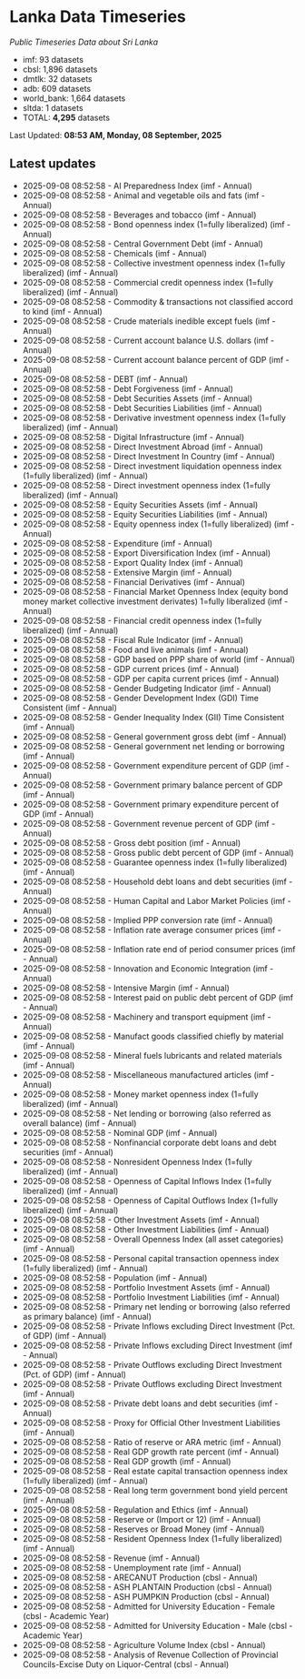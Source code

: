 # Lanka Data Timeseries
*Public Timeseries Data about Sri Lanka*

* imf: 93 datasets
* cbsl: 1,896 datasets
* dmtlk: 32 datasets
* adb: 609 datasets
* world_bank: 1,664 datasets
* sltda: 1 datasets
* TOTAL: **4,295** datasets

Last Updated: **08:53 AM, Monday, 08 September, 2025**

## Latest updates

* 2025-09-08 08:52:58 - AI Preparedness Index (imf - Annual)
* 2025-09-08 08:52:58 - Animal and vegetable oils and fats (imf - Annual)
* 2025-09-08 08:52:58 - Beverages and tobacco (imf - Annual)
* 2025-09-08 08:52:58 - Bond openness index (1=fully liberalized) (imf - Annual)
* 2025-09-08 08:52:58 - Central Government Debt (imf - Annual)
* 2025-09-08 08:52:58 - Chemicals (imf - Annual)
* 2025-09-08 08:52:58 - Collective investment openness index (1=fully liberalized) (imf - Annual)
* 2025-09-08 08:52:58 - Commercial credit openness index (1=fully liberalized) (imf - Annual)
* 2025-09-08 08:52:58 - Commodity & transactions not classified accord to kind (imf - Annual)
* 2025-09-08 08:52:58 - Crude materials inedible except fuels (imf - Annual)
* 2025-09-08 08:52:58 - Current account balance U.S. dollars (imf - Annual)
* 2025-09-08 08:52:58 - Current account balance percent of GDP (imf - Annual)
* 2025-09-08 08:52:58 - DEBT (imf - Annual)
* 2025-09-08 08:52:58 - Debt Forgiveness (imf - Annual)
* 2025-09-08 08:52:58 - Debt Securities Assets (imf - Annual)
* 2025-09-08 08:52:58 - Debt Securities Liabilities (imf - Annual)
* 2025-09-08 08:52:58 - Derivative investment openness index (1=fully liberalized) (imf - Annual)
* 2025-09-08 08:52:58 - Digital Infrastructure (imf - Annual)
* 2025-09-08 08:52:58 - Direct Investment Abroad (imf - Annual)
* 2025-09-08 08:52:58 - Direct Investment In Country (imf - Annual)
* 2025-09-08 08:52:58 - Direct investment liquidation openness index (1=fully liberalized) (imf - Annual)
* 2025-09-08 08:52:58 - Direct investment openness index (1=fully liberalized) (imf - Annual)
* 2025-09-08 08:52:58 - Equity Securities Assets (imf - Annual)
* 2025-09-08 08:52:58 - Equity Securities Liabilities (imf - Annual)
* 2025-09-08 08:52:58 - Equity openness index (1=fully liberalized) (imf - Annual)
* 2025-09-08 08:52:58 - Expenditure (imf - Annual)
* 2025-09-08 08:52:58 - Export Diversification Index (imf - Annual)
* 2025-09-08 08:52:58 - Export Quality Index (imf - Annual)
* 2025-09-08 08:52:58 - Extensive Margin (imf - Annual)
* 2025-09-08 08:52:58 - Financial Derivatives (imf - Annual)
* 2025-09-08 08:52:58 - Financial Market Openness Index (equity bond money market collective investment derivates) 1=fully liberalized (imf - Annual)
* 2025-09-08 08:52:58 - Financial credit openness index (1=fully liberalized) (imf - Annual)
* 2025-09-08 08:52:58 - Fiscal Rule Indicator (imf - Annual)
* 2025-09-08 08:52:58 - Food and live animals (imf - Annual)
* 2025-09-08 08:52:58 - GDP based on PPP share of world (imf - Annual)
* 2025-09-08 08:52:58 - GDP current prices (imf - Annual)
* 2025-09-08 08:52:58 - GDP per capita current prices (imf - Annual)
* 2025-09-08 08:52:58 - Gender Budgeting Indicator (imf - Annual)
* 2025-09-08 08:52:58 - Gender Development Index (GDI) Time Consistent (imf - Annual)
* 2025-09-08 08:52:58 - Gender Inequality Index (GII) Time Consistent (imf - Annual)
* 2025-09-08 08:52:58 - General government gross debt (imf - Annual)
* 2025-09-08 08:52:58 - General government net lending or borrowing (imf - Annual)
* 2025-09-08 08:52:58 - Government expenditure percent of GDP (imf - Annual)
* 2025-09-08 08:52:58 - Government primary balance percent of GDP (imf - Annual)
* 2025-09-08 08:52:58 - Government primary expenditure percent of GDP (imf - Annual)
* 2025-09-08 08:52:58 - Government revenue percent of GDP (imf - Annual)
* 2025-09-08 08:52:58 - Gross debt position (imf - Annual)
* 2025-09-08 08:52:58 - Gross public debt percent of GDP (imf - Annual)
* 2025-09-08 08:52:58 - Guarantee openness index (1=fully liberalized) (imf - Annual)
* 2025-09-08 08:52:58 - Household debt loans and debt securities (imf - Annual)
* 2025-09-08 08:52:58 - Human Capital and Labor Market Policies (imf - Annual)
* 2025-09-08 08:52:58 - Implied PPP conversion rate (imf - Annual)
* 2025-09-08 08:52:58 - Inflation rate average consumer prices (imf - Annual)
* 2025-09-08 08:52:58 - Inflation rate end of period consumer prices (imf - Annual)
* 2025-09-08 08:52:58 - Innovation and Economic Integration (imf - Annual)
* 2025-09-08 08:52:58 - Intensive Margin (imf - Annual)
* 2025-09-08 08:52:58 - Interest paid on public debt percent of GDP (imf - Annual)
* 2025-09-08 08:52:58 - Machinery and transport equipment (imf - Annual)
* 2025-09-08 08:52:58 - Manufact goods classified chiefly by material (imf - Annual)
* 2025-09-08 08:52:58 - Mineral fuels lubricants and related materials (imf - Annual)
* 2025-09-08 08:52:58 - Miscellaneous manufactured articles (imf - Annual)
* 2025-09-08 08:52:58 - Money market openness index (1=fully liberalized) (imf - Annual)
* 2025-09-08 08:52:58 - Net lending or borrowing (also referred as overall balance) (imf - Annual)
* 2025-09-08 08:52:58 - Nominal GDP (imf - Annual)
* 2025-09-08 08:52:58 - Nonfinancial corporate debt loans and debt securities (imf - Annual)
* 2025-09-08 08:52:58 - Nonresident Openness Index (1=fully liberalized) (imf - Annual)
* 2025-09-08 08:52:58 - Openness of Capital Inflows Index (1=fully liberalized) (imf - Annual)
* 2025-09-08 08:52:58 - Openness of Capital Outflows Index (1=fully liberalized) (imf - Annual)
* 2025-09-08 08:52:58 - Other Investment Assets (imf - Annual)
* 2025-09-08 08:52:58 - Other Investment Liabilities (imf - Annual)
* 2025-09-08 08:52:58 - Overall Openness Index (all asset categories) (imf - Annual)
* 2025-09-08 08:52:58 - Personal capital transaction openness index (1=fully liberalized) (imf - Annual)
* 2025-09-08 08:52:58 - Population (imf - Annual)
* 2025-09-08 08:52:58 - Portfolio Investment Assets (imf - Annual)
* 2025-09-08 08:52:58 - Portfolio Investment Liabilities (imf - Annual)
* 2025-09-08 08:52:58 - Primary net lending or borrowing (also referred as primary balance) (imf - Annual)
* 2025-09-08 08:52:58 - Private Inflows excluding Direct Investment (Pct. of GDP) (imf - Annual)
* 2025-09-08 08:52:58 - Private Inflows excluding Direct Investment (imf - Annual)
* 2025-09-08 08:52:58 - Private Outflows excluding Direct Investment (Pct. of GDP) (imf - Annual)
* 2025-09-08 08:52:58 - Private Outflows excluding Direct Investment (imf - Annual)
* 2025-09-08 08:52:58 - Private debt loans and debt securities (imf - Annual)
* 2025-09-08 08:52:58 - Proxy for Official Other Investment Liabilities (imf - Annual)
* 2025-09-08 08:52:58 - Ratio of reserve or ARA metric (imf - Annual)
* 2025-09-08 08:52:58 - Real GDP growth rate percent (imf - Annual)
* 2025-09-08 08:52:58 - Real GDP growth (imf - Annual)
* 2025-09-08 08:52:58 - Real estate capital transaction openness index (1=fully liberalized) (imf - Annual)
* 2025-09-08 08:52:58 - Real long term government bond yield percent (imf - Annual)
* 2025-09-08 08:52:58 - Regulation and Ethics (imf - Annual)
* 2025-09-08 08:52:58 - Reserve or (Import or 12) (imf - Annual)
* 2025-09-08 08:52:58 - Reserves or Broad Money (imf - Annual)
* 2025-09-08 08:52:58 - Resident Openness Index (1=fully liberalized) (imf - Annual)
* 2025-09-08 08:52:58 - Revenue (imf - Annual)
* 2025-09-08 08:52:58 - Unemployment rate (imf - Annual)
* 2025-09-08 08:52:58 - ARECANUT Production (cbsl - Annual)
* 2025-09-08 08:52:58 - ASH PLANTAIN Production (cbsl - Annual)
* 2025-09-08 08:52:58 - ASH PUMPKIN Production (cbsl - Annual)
* 2025-09-08 08:52:58 - Admitted for University Education - Female (cbsl - Academic Year)
* 2025-09-08 08:52:58 - Admitted for University Education - Male (cbsl - Academic Year)
* 2025-09-08 08:52:58 - Agriculture Volume Index (cbsl - Annual)
* 2025-09-08 08:52:58 - Analysis of Revenue Collection of Provincial Councils-Excise Duty on Liquor-Central (cbsl - Annual)